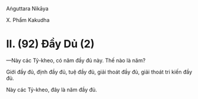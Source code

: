 Aṅguttara Nikāya

X. Phẩm Kakudha

# II. (92) Ðầy Dủ (2)

—Này các Tỷ-kheo, có năm đầy đủ này. Thế nào là năm?

Giới đầy đủ, định đầy đủ, tuệ đầy đủ, giải thoát đầy đủ, giải thoát tri kiến đầy đủ.

Này các Tỷ-kheo, đây là năm đầy đủ.

